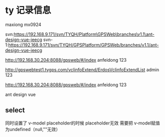 # ty 记录信息

maxiong
mx0924

svn:https://192.168.9.171/svn/TYQH/Platform\GPSWeb\branches\v1.1\ant-design-vue-jeecg
svn-1:https://192.168.9.171/svn/TYQH/GPSPlatform/GPSWeb/branches/v1.1/ant-design-vue-jeecg

http://192.168.30.204:8088/gpsweb/#/index
anfeidong  123


http://gpswebtest1.tygps.com/vclinfoExtend/ErdosVclinfoExtendList
admin  123

http://192.168.30.204:8088/gpsweb/#/index
anfeidong  123



ant design vue 

## select

同时设置了 v-model placeholder的时候 placeholder无效 需要把 v-model赋值为undefined（null,""无效）

